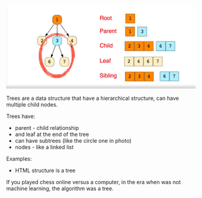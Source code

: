 ![trees](../resources/trees.png)

Trees are a data structure that have a hierarchical structure, can have multiple child nodes.

Trees have:

- parent - child relationship
- and leaf at the end of the tree
- can have subtrees (like the circle one in photo)
- nodes - like a linked list

Examples: 

- HTML structure is a tree

If you played chess online versus a computer, in the era when was not machine learning, the algorithm was a tree.